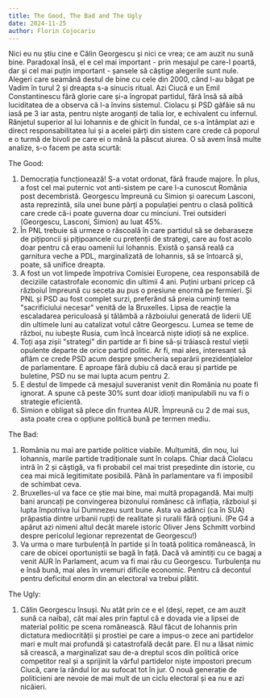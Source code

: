 ```yaml
---
title: The Good, The Bad and The Ugly
date: 2024-11-25
author: Florin Cojocariu
---
```

Nici eu nu știu cine e Călin Georgescu și nici ce vrea; ce am auzit nu sună bine. Paradoxal însă, el e cel mai important - prin mesajul pe care-l poartă, dar și cel mai puțin important - șansele să câștige alegerile sunt nule.  Alegeri care seamănă destul de bine cu cele din 2000, când l-au băgat pe Vadim în turul 2 și dreapta s-a sinucis ritual. Azi Ciucă e un Emil Constantinescu fără glorie care și-a îngropat partidul, fără însă să aibă luciditatea de a observa că l-a învins sistemul. Ciolacu și PSD gâfâie să nu iasă pe 3 iar asta, pentru niște aroganți de talia lor, e echivalent cu infernul. Rânjetul superior al lui Iohannis e de ghicit în fundal, ce s-a întâmplat azi e direct responsabilitatea lui și a acelei părți din sistem care  crede că poporul e o turmă de bivoli pe care ei o mână la păscut aiurea. O să avem însă multe analize, s-o facem pe asta scurtă:

The Good:

1. Democrația funcționează!  S-a votat ordonat, fără fraude majore. În plus, a fost cel mai puternic vot anti-sistem pe care l-a cunoscut România post decembristă. Georgescu împreună cu Simion  și oarecum Lasconi, asta reprezintă, sila unei bune părți a populației pentru o clasă politică care crede că-i poate guverna doar cu minciuni. Trei out­sideri (Georgescu, Lasconi, Simion) au luat 45%. 
2. În PNL trebuie să urmeze o răscoală în care partidul să se debaraseze de pițiponcii și pițipoancele cu pretenții de strategi, care au fost acolo doar pentru că erau oamenii lui Iohannis. Există o șansă reală ca garnitura veche a PDL, marginalizată de Iohannis, să se întoarcă și, poate, să unifice dreapta.
3. A fost un vot limpede împotriva Comisiei Europene, cea responsabilă de deciziile catastrofale economic din ultimii 4 ani. Puțini urbani pricep că războiul împreună cu seceta au pus o presiune enormă pe fermieri. Și PNL și PSD au fost complet surzi, preferând să preia cuminți tema "sacrificiului necesar" venită de la Bruxelles. Lipsa de reacție la escaladarea periculoasă și tălâmbă a războiului generată de liderii UE din ultimele luni au catalizat votul către Georgescu. Lumea se teme de război, nu iubește Rusia, cum încă încearcă niște idioți să ne explice.
4. Toți așa zișii "strategi" din partide ar fi bine să-și trăiască restul vieții opulente departe de orice partid politic. Ar fi, mai ales, interesant să aflăm ce crede PSD acum despre șmecheria separării prezidențialelor de parlamentare. E aproape fără dubiu că dacă erau și partide pe buletine, PSD nu se mai lupta acum pentru 2.
5. E destul de limpede că mesajul suveranist venit din România nu poate fi ignorat. A spune că peste 30% sunt doar idioți manipulabili nu va fi o strategie eficientă.
6. Simion e obligat să plece din fruntea AUR. Împreună cu 2 de mai sus, asta poate crea o opțiune politică bună pe termen mediu.

The Bad:

1. România nu mai are partide politice viabile. Mulțumită, din nou, lui Iohannis, marile partide tradiționale sunt în colaps. Chiar dacă Ciolacu intră în 2 și câștigă, va fi probabil cel mai trist președinte din istorie, cu cea mai mică legitimitate posibilă. Până în parlamentare va fi imposibil de schimbat ceva.
2. Bruxelles-ul va face ce știe mai bine, mai multă propagandă. Mai mulți bani aruncați pe convingerea bizonului românesc că inflația, războiul și lupta împotriva lui Dumnezeu sunt bune. Asta va adânci (ca în SUA) prăpastia dintre urbanii rupți de realitate și ruralii fără opțiuni. (Pe G4 a apărut azi nimeni altul decât marele istoric Oliver Jens Schmitt vorbind despre pericolul legionar reprezentat de Georgescu!)
3. Va urma o mare turbulență în partide și în toată politica românească, în care de obicei oportuniștii se bagă în față. Dacă vă amintiți cu ce bagaj a venit AUR în Parlament, acum va fi mai rău cu Georgescu. Turbulența nu e însă bună, mai ales în vremuri dificile economic. Pentru că decontul pentru deficitul enorm din an electoral va trebui plătit.

The Ugly:

1. Călin Georgescu însuși. Nu atât prin ce e el (deși, repet, ce am auzit sună ca naiba), cât mai ales prin faptul că e dovada vie a lipsei de material politic pe scena românească. Răul făcut de Iohannis prin dictatura mediocrității și prostiei pe care a impus-o zece ani partidelor mari e mult mai profundă și catastrofală decât pare. El nu a lăsat nimic să crească, a marginalizat sau de-a dreptul scos din politică orice competitor real și a sprijinit la vârful partidelor niște impostori precum Ciucă, care la rândul lor au sufocat tot în jur. O nouă generație de politicieni are nevoie de mai mult de un ciclu electoral și ea nu e azi nicăieri.
